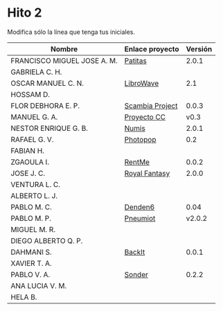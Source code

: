 # Hito 2

Modifica sólo la línea que tenga tus iniciales.

| Nombre       | Enlace proyecto                                                                    | Versión      |
| --------------- | ----------------------------------------------------------------------- | -------------- |
| FRANCISCO MIGUEL JOSE A. M.    | [Patitas](https://github.com/faguilera1952/CC-ProyectoPatitas/blob/main/README.md) | 2.0.1|
|  GABRIELA C. H.   | <!--enlace-->                                                           | <!--versión--> |
|  OSCAR MANUEL C. N.   | [LibroWave](https://github.com/Kikin90/proy-cc)                     | 2.1 |
|  HOSSAM D.   | <!--enlace-->                                                           | <!--versión--> |
|  FLOR DEBHORA E. P.   | [Scambia Project](https://github.com/florescobar/Scambia-PracticasCC-UGR) | 0.0.3 |
|  MANUEL G. A.  | [Proyecto CC](https://github.com/ManuelGarciaAlonso/PROYECTO_CC)                     | v0.3 |
|  NESTOR ENRIQUE G. B.   | [Numis](https://github.com/nestygb/CC-Proyecto-Numis/blob/main/docs/hitos/hito2/hito2.md)| 2.0.1|
|  RAFAEL G. V.  | [Photopop](https://github.com/rafaguzmanval/practicaCC)                                                          | 0.2|
|  FABIAN H.   | <!--enlace-->                                                           | <!--versión--> |
|  ZGAOULA I.   | [RentMe  ](https://github.com/Ilyas-ZG/Cloud-Computing-2324/tree/main/Hitos/Hito02)   | 0.0.2 |
|  JOSE J. C.   | [Royal Fantasy](https://github.com/Josejc2001/MUII_CC-23-24)  | 2.0.0 |
|  VENTURA L. C.   | <!--enlace-->                                                           | <!--versión--> |
|  ALBERTO L. J.   | <!--enlace-->                                                           | <!--versión--> |
|  PABLO M. C.   | [Denden6](https://github.com/pabloMillanCb/DenDen6)                                                          | 0.04 |
|  PABLO M. P.   | [Pneumiot](https://github.com/MauronMP/PneumIOT)                         | v2.0.2 |
|  MIGUEL M. R.  | <!--enlace-->                                                           | <!--versión--> |
|  DIEGO ALBERTO Q. P.   | <!--enlace-->                                                           | <!--versión--> |
|  DAHMANI S.   | [BackIt](https://github.com/sml99/CC-Project-BackIt)                         | 0.0.1 |
|  XAVIER T. A.   | <!--enlace-->                                                           | <!--versión--> |
|  PABLO V. A.   | [Sonder](https://github.com/Valenz23/Sonder)                                                             | 0.2.2 |
|  ANA LUCIA V. M.   | <!--enlace-->                                                           | <!--versión--> |
|  HELA B.   | <!--enlace-->                                                           | <!--versión--> |
